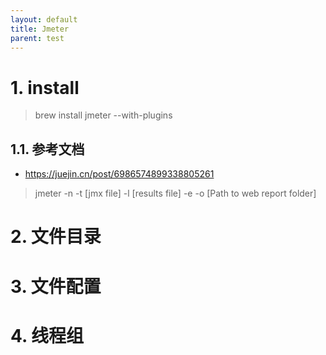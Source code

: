 ```yaml
---
layout: default
title: Jmeter
parent: test
---
```


# 1. install


> brew install jmeter --with-plugins

## 1.1. 参考文档
 - https://juejin.cn/post/6986574899338805261 

> jmeter -n -t [jmx file] -l [results file] -e -o [Path to web report folder]



# 2. 文件目录


# 3. 文件配置


# 4. 线程组